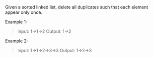 Given a sorted linked list, delete all duplicates such that each element appear only once.

Example 1:

> Input: 1->1->2
> Output: 1->2

Example 2:

> Input: 1->1->2->3->3
> Output: 1->2->3
